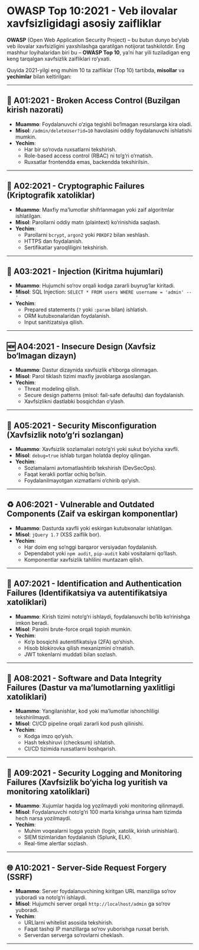
# OWASP Top 10:2021 - Veb ilovalar xavfsizligidagi asosiy zaifliklar

**OWASP** (Open Web Application Security Project) – bu butun dunyo bo‘ylab veb ilovalar xavfsizligini yaxshilashga qaratilgan notijorat tashkilotdir. Eng mashhur loyihalaridan biri bu – **OWASP Top 10**, ya’ni har yili tuziladigan eng keng tarqalgan xavfsizlik zaifliklari ro‘yxati.

Quyida 2021-yilgi eng muhim 10 ta zaifliklar (Top 10) tartibda, **misollar** va **yechimlar** bilan keltirilgan:

---

## 🥇 A01:2021 - Broken Access Control (Buzilgan kirish nazorati)
- **Muammo**: Foydalanuvchi o‘ziga tegishli bo‘lmagan resurslarga kira oladi.
- **Misol**: `/admin/deleteUser?id=10` havolasini oddiy foydalanuvchi ishlatishi mumkin.
- **Yechim**:
  - Har bir so‘rovda ruxsatlarni tekshirish.
  - Role-based access control (RBAC) ni to‘g‘ri o‘rnatish.
  - Ruxsatlar frontendda emas, backendda tekshirilsin.

---

## 🥈 A02:2021 - Cryptographic Failures (Kriptografik xatoliklar)
- **Muammo**: Maxfiy ma’lumotlar shifrlanmagan yoki zaif algoritmlar ishlatilgan.
- **Misol**: Parollarni oddiy matn (plaintext) ko‘rinishida saqlash.
- **Yechim**:
  - Parollarni `bcrypt`, `argon2` yoki `PBKDF2` bilan xeshlash.
  - HTTPS dan foydalanish.
  - Sertifikatlar yaroqliligini tekshirish.

---

## 🥉 A03:2021 - Injection (Kiritma hujumlari)
- **Muammo**: Hujumchi so‘rov orqali kodga zararli buyrug‘lar kiritadi.
- **Misol**: SQL Injection: `SELECT * FROM users WHERE username = 'admin' --'`
- **Yechim**:
  - Prepared statements (`?` yoki `:param` bilan) ishlatish.
  - ORM kutubxonalaridan foydalanish.
  - Input sanitizatsiya qilish.

---

## 🆕 A04:2021 - Insecure Design (Xavfsiz bo‘lmagan dizayn)
- **Muammo**: Dastur dizaynida xavfsizlik e’tiborga olinmagan.
- **Misol**: Parol tiklash tizimi maxfiy javoblarga asoslangan.
- **Yechim**:
  - Threat modeling qilish.
  - Secure design patterns (misol: fail-safe defaults) dan foydalanish.
  - Xavfsizlikni dastlabki bosqichdan o‘ylash.

---

## 🔧 A05:2021 - Security Misconfiguration (Xavfsizlik noto‘g‘ri sozlangan)
- **Muammo**: Xavfsizlik sozlamalari noto‘g‘ri yoki sukut bo‘yicha xavfli.
- **Misol**: `debug=true` ishlab turgan holatda deploy qilingan.
- **Yechim**:
  - Sozlamalarni avtomatlashtirib tekshirish (DevSecOps).
  - Faqat kerakli portlar ochiq bo‘lsin.
  - Foydalanilmayotgan xizmatlarni o‘chirib qo‘yish.

---

## ♻️ A06:2021 - Vulnerable and Outdated Components (Zaif va eskirgan komponentlar)
- **Muammo**: Dasturda xavfli yoki eskirgan kutubxonalar ishlatilgan.
- **Misol**: `jQuery 1.7` (XSS zaiflik bor).
- **Yechim**:
  - Har doim eng so‘nggi barqaror versiyadan foydalanish.
  - Dependabot yoki `npm audit`, `pip-audit` kabi vositalarni qo‘llash.
  - Komponentlar xavfsizlik tahlilini muntazam qilish.

---

## 🔐 A07:2021 - Identification and Authentication Failures (Identifikatsiya va autentifikatsiya xatoliklari)
- **Muammo**: Kirish tizimi noto‘g‘ri ishlaydi, foydalanuvchi bo‘lib ko‘rinishga imkon beradi.
- **Misol**: Parolni brute-force orqali topish mumkin.
- **Yechim**:
  - Ko‘p bosqichli autentifikatsiya (2FA) qo‘shish.
  - Hisob blokirovka qilish mexanizmini o‘rnatish.
  - JWT tokenlarni muddati bilan sozlash.

---

## 🧬 A08:2021 - Software and Data Integrity Failures (Dastur va ma’lumotlarning yaxlitligi xatoliklari)
- **Muammo**: Yangilanishlar, kod yoki ma’lumotlar ishonchliligi tekshirilmaydi.
- **Misol**: CI/CD pipeline orqali zararli kod push qilinishi.
- **Yechim**:
  - Kodga imzo qo‘yish.
  - Hash tekshiruvi (checksum) ishlatish.
  - CI/CD tizimida ruxsatlarni boshqarish.

---

## 📝 A09:2021 - Security Logging and Monitoring Failures (Xavfsizlik bo‘yicha log yuritish va monitoring xatoliklari)
- **Muammo**: Xujumlar haqida log yozilmaydi yoki monitoring qilinmaydi.
- **Misol**: Foydalanuvchi noto‘g‘ri 100 marta kirishga urinsa ham tizimda hech narsa yozilmaydi.
- **Yechim**:
  - Muhim voqealarni logga yozish (login, xatolik, kirish urinishlari).
  - SIEM tizimlaridan foydalanish (Splunk, ELK).
  - Real-time alertlar sozlash.

---

## 🌐 A10:2021 - Server-Side Request Forgery (SSRF)
- **Muammo**: Server foydalanuvchining kiritgan URL manziliga so‘rov yuboradi va noto‘g‘ri ishlaydi.
- **Misol**: Hujumchi server orqali `http://localhost/admin` ga so‘rov yuboradi.
- **Yechim**:
  - URLlarni whitelist asosida tekshirish.
  - Faqat tashqi IP manzillarga so‘rov yuborishga ruxsat berish.
  - Serverdan serverga so‘rovlarni cheklash.

---
